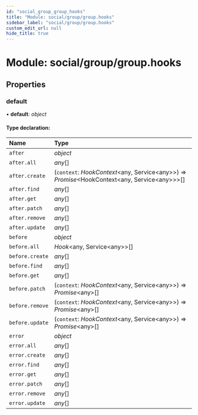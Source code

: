 ```yaml
---
id: "social_group_group_hooks"
title: "Module: social/group/group.hooks"
sidebar_label: "social/group/group.hooks"
custom_edit_url: null
hide_title: true
---
```


# Module: social/group/group.hooks

## Properties

### default

• **default**: *object*

#### Type declaration:

| Name | Type |
| :------ | :------ |
| `after` | *object* |
| `after.all` | *any*[] |
| `after.create` | (`context`: *HookContext*<any, Service<any\>\>) => *Promise*<HookContext<any, Service<any\>\>\>[] |
| `after.find` | *any*[] |
| `after.get` | *any*[] |
| `after.patch` | *any*[] |
| `after.remove` | *any*[] |
| `after.update` | *any*[] |
| `before` | *object* |
| `before.all` | *Hook*<any, Service<any\>\>[] |
| `before.create` | *any*[] |
| `before.find` | *any*[] |
| `before.get` | *any*[] |
| `before.patch` | (`context`: *HookContext*<any, Service<any\>\>) => *Promise*<any\>[] |
| `before.remove` | (`context`: *HookContext*<any, Service<any\>\>) => *Promise*<any\>[] |
| `before.update` | (`context`: *HookContext*<any, Service<any\>\>) => *Promise*<any\>[] |
| `error` | *object* |
| `error.all` | *any*[] |
| `error.create` | *any*[] |
| `error.find` | *any*[] |
| `error.get` | *any*[] |
| `error.patch` | *any*[] |
| `error.remove` | *any*[] |
| `error.update` | *any*[] |
